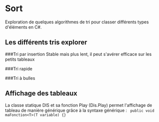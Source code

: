 # Sort

Exploration de quelques algorithmes de tri pour classer différents types d'éléments en C#. 

## Les différents tris explorer 
###Tri par insertion 
Stable mais plus lent, il peut s'avérer efficace sur les petits tableaux

###Tri rapide

###Tri à bulles

## Affichage des tableaux
La classe statique DIS et sa fonction Play (Dis.Play) permet l'affichage de tableau de manière générique grâce à la syntaxe générique : 
<code>
public void maFonction\<T>(T variable) {}
</code>
